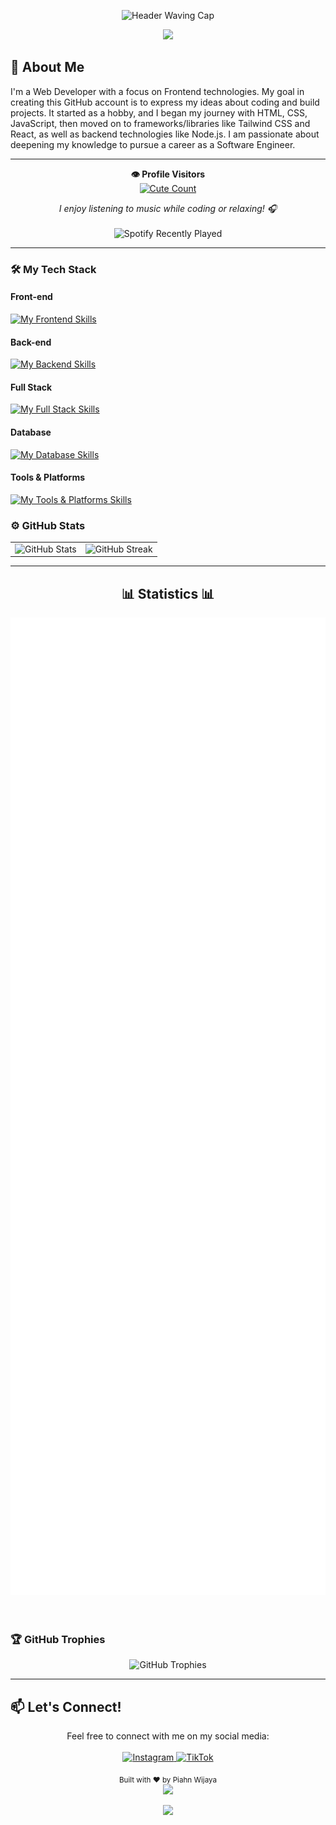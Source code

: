 <p align="center">
  <img src="https://capsule-render.vercel.app/api?type=waving&color=7A92B8&height=120&section=header&text=Hi%20There!&fontSize=40&fontColor=ffffff" alt="Header Waving Cap"/>
</p>

<div align="center">
  <img src="https://raw.githubusercontent.com/andreasbm/readme/master/assets/lines/colored.png" />
</div>

## 👋 About Me

I'm a Web Developer with a focus on Frontend technologies. My goal in creating this GitHub account is to express my ideas about coding and build projects. It started as a hobby, and I began my journey with HTML, CSS, JavaScript, then moved on to frameworks/libraries like Tailwind CSS and React, as well as backend technologies like Node.js. I am passionate about deepening my knowledge to pursue a career as a Software Engineer.

---

<div align="center">
    <summary><b>👁️ Profile Visitors</b></summary>
    <a href="https://www.getloli.com/" target="_blank">
      <img alt="Cute Count" src="https://count.getloli.com/get/@Vianzz?theme=rule34"/>
    </a>
</div>

<p align="center">
  <i>I enjoy listening to music while coding or relaxing! 🎧</i>
  <br><br>
  <img src="https://spotify-recently-played-readme.vercel.app/api?user=31ndslvr2whgcrklzma3q76lazim&width=600&count=5" alt="Spotify Recently Played" />
</p>

---

### 🛠️ My Tech Stack

#### Front-end

[![My Frontend Skills](https://skillicons.dev/icons?i=html,css,js,ts,react,tailwindcss,vite,nextjs&perline=4)]()

#### Back-end

[![My Backend Skills](https://skillicons.dev/icons?i=nodejs,php,cpp,laravel)]()

#### Full Stack

[![My Full Stack Skills](https://skillicons.dev/icons?i=js,ts,nextjs,express)](https://skillicons.dev)

#### Database

[![My Database Skills](https://skillicons.dev/icons?i=mongodb,mysql,postgres,supabase,prisma&perline=4)]()

#### Tools & Platforms

[![My Tools & Platforms Skills](https://skillicons.dev/icons?i=git,cloudflare,npm,vscode,visualstudio,postman,ubuntu,windows,androidstudio&perline=5)]()

### ⚙️ GitHub Stats
<div align="center">
  <table>
    <tr>
      <td>
        <img src="https://github-readme-stats.vercel.app/api?username=piahn&show_icons=true&hide_border=false&include_all_commits=true&count_private=true&theme=tokyonight" alt="GitHub Stats" />
      </td>
      <td>
        <img src="https://github-readme-streak-stats.herokuapp.com?user=piahn&theme=tokyonight&hide_border=true&border_radius=5.5&locale=ms_ID&short_numbers=true" alt="GitHub Streak" />
      </td>
    </tr>
  </table>
</div>

---
<div>
<h2 align="center"> 📊 Statistics 📊 </h2>
</div>
<div align="center">
    <img width="625em" src="./github-metrics.svg" />
</div>
<br>
<br>

### 🏆 GitHub Trophies
<p align="center">
  <img src="https://github-profile-trophy.vercel.app/?username=piahn&theme=radical&column=7&margin-w=15&margin-h=15" alt="GitHub Trophies"/>
</p>

---

## 📫 Let's Connect!

<p align="center">
  Feel free to connect with me on my social media:
  <br><br>
  <a href="https://www.instagram.com/vianz231" target="_blank">
    <img height="30" src="https://img.shields.io/badge/Instagram-vianz231-E4405F?style=for-the-badge&logo=instagram&logoColor=white" alt="Instagram"/>
  </a>
  <a href="https://vm.tiktok.com/ZSFWvCjCd/" target="_blank">
    <img height="30" src="https://img.shields.io/badge/TikTok-Iyan%20GangID-000000?style=for-the-badge&logo=tiktok&logoColor=white" alt="TikTok"/>
  </a>
</p>

<div align="center">
  <sub>Built with ❤️ by Piahn Wijaya</sub>
</div>

<div align="center">
  <img src="https://raw.githubusercontent.com/andreasbm/readme/master/assets/lines/colored.png" />
</div>

<p align="center">
  <img src="https://capsule-render.vercel.app/api?type=waving&color=7A92B8&height=100&section=footer"/>
</p>
